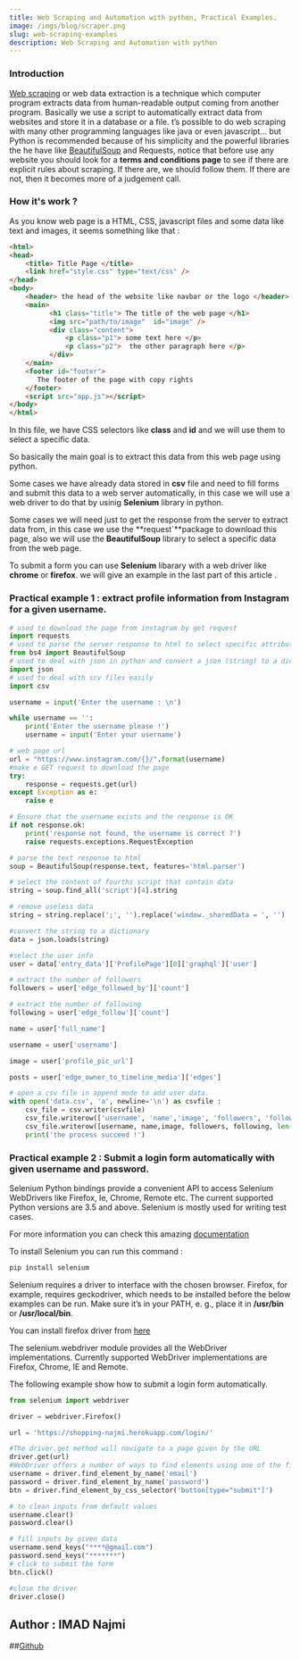 ```yaml
---
title: Web Scraping and Automation with python, Practical Examples.
image: /imgs/blog/scraper.png
slug: web-scraping-examples
description: Web Scraping and Automation with python
---
```


### Introduction

[Web scraping](https://en.wikipedia.org/wiki/Web_scraping) or web data extraction is a technique which computer program extracts data from human-readable output coming from another program.
Basically we use a script to automatically extract data from websites and store it in a database or a file.
t’s possible to do web scraping with many other programming languages like java or even javascript... but Python is recommended because of his simplicity and the powerful libraries the he have like [BeautifulSoup](https://www.crummy.com/software/BeautifulSoup/bs4/doc/) and Requests, notice that before use any website  you should look for a **terms and conditions page** to see if there are explicit rules about scraping. If there are, we should follow them. If there are not, then it becomes more of a judgement call.
### How it's work ?

As you know web page is a HTML, CSS, javascript files and some data like text and images, it seems something like that :

```html
<html>
<head>
    <title> Title Page </title>
    <link href="style.css" type="text/css" />
</head>
<body>
    <header> the head of the website like navbar or the logo </header>
    <main>
          <h1 class="title"> The title of the web page </h1>
          <img src="path/to/image"  id="image" />
          <div class="content">
              <p class="p1"> some text here </p>
              <p class="p2">  the other paragraph here </p>
          </div>
    </main>
    <footer id="footer">
       The footer of the page with copy rights
    </footer>
    <script src="app.js"></script>
</body>
</html>
```
In this file, we have CSS selectors like **class** and **id** and we will use them to select a specific data.

So basically the main goal is to extract this data from this web page using python.

Some cases we have already data stored in **csv** file and  need to fill forms  and submit this data  to a web server automatically, in this case we will use a web driver to do that by usinig **Selenium** library in python.

Some cases  we will need just to get the response from the server to extract data from, in this case we use the **request`**package to download this page, also we will use the **BeautifulSoup** library to select a specific data from the web page.

To submit a form you can use **Selenium** libarary with a web driver like **chrome** or **firefox**. we will give an example in the last part of this article
.
### Practical example 1 : extract profile information from Instagram for a given username.


```python
# used to download the page from instagram by get request
import requests
# used to parse the server response to html to select specific attributes and tags
from bs4 import BeautifulSoup
# used to deal with json in python and convert a json (string) to a dictionary
import json
# used to deal with scv files easily
import csv

username = input('Enter the username : \n')

while username == '':
	print('Enter the username please !')
	username = input('Enter your username')

# web page url
url = "https://www.instagram.com/{}/".format(username)
#make e GET request to download the page
try:
	response = requests.get(url)
except Exception as e:
	raise e

# Ensure that the username exists and the response is OK
if not response.ok:
	print('response not found, the username is correct ?')
	raise requests.exceptions.RequestException

# parse the text response to html
soup = BeautifulSoup(response.text, features='html.parser')

# select the content of fourths script that contain data
string = soup.find_all('script')[4].string

# remove useless data
string = string.replace(';', '').replace('window._sharedData = ', '')

#convert the string to a dictionary
data = json.loads(string)

#select the user info
user = data['entry_data']['ProfilePage'][0]['graphql']['user']

# extract the number of followers
followers = user['edge_followed_by']['count']

# extract the number of following
following = user['edge_follow']['count']

name = user['full_name']

username = user['username']

image = user['profile_pic_url']

posts = user['edge_owner_to_timeline_media']['edges']

# open a csv file in append mode to add user data.
with open('data.csv', 'a', newline='\n') as csvfile :
	csv_file = csv.writer(csvfile)
	csv_file.writerow(['username', 'name','image', 'followers', 'following', 'posts'])
	csv_file.writerow([username, name,image, followers, following, len(posts)])
	print('the process succeed !')

```

### Practical example 2 : Submit a login form automatically with given username and password.

Selenium Python bindings provide a convenient API to access Selenium WebDrivers like Firefox, Ie, Chrome, Remote etc. The current supported Python versions are 3.5 and above. Selenium is mostly used for writing test cases.

For more information you can check this amazing [documentation](https://selenium-python.readthedocs.io)

To install Selenium you can run this command :
```bash
pip install selenium
```

Selenium requires a driver to interface with the chosen browser. Firefox, for example, requires geckodriver, which needs to be installed before the below examples can be run. Make sure it’s in your PATH, e. g., place it in **/usr/bin** or
**/usr/local/bin**.


You can install firefox driver from [here](https://github.com/mozilla/geckodriver/releases)

The selenium.webdriver module provides all the WebDriver implementations. Currently supported WebDriver implementations are Firefox, Chrome, IE and Remote.

The following example show how to submit a login form automatically.

```python
from selenium import webdriver

driver = webdriver.Firefox()

url = 'https://shopping-najmi.herokuapp.com/login/'

#The driver.get method will navigate to a page given by the URL
driver.get(url)
#WebDriver offers a number of ways to find elements using one of the find_element_by_* methods
username = driver.find_element_by_name('email')
password = driver.find_element_by_name('password')
btn = driver.find_element_by_css_selector('button[type="submit"]')

# to clean inputs from default values
username.clear()
password.clear()

# fill inputs by given data
username.send_keys("****@gmail.com")
password.send_keys("*******")
# click to submit the form
btn.click()

#close the driver
driver.close()
```
## Author : IMAD Najmi
##[Github](https://github.com/najmi9/web_scraping_blog)
